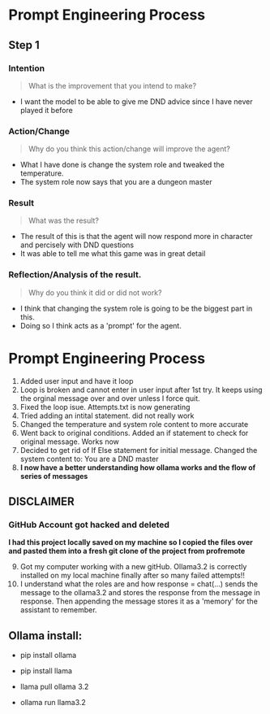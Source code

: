 # Prompt Engineering Process

## Step 1

### Intention

> What is the improvement that you intend to make?

- I want the model to be able to give me DND advice since I have never played it before

### Action/Change

> Why do you think this action/change will improve the agent?

- What I have done is change the system role and tweaked the temperature.
- The system role now says that you are a dungeon master

### Result

> What was the result?

- The result of this is that the agent will now respond more in character and percisely with DND questions
- It was able to tell me what this game was in great detail

### Reflection/Analysis of the result.

> Why do you think it did or did not work?

- I think that changing the system role is going to be the biggest part in this.
- Doing so I think acts as a 'prompt' for the agent.

# Prompt Engineering Process

1. Added user input and have it loop
2. Loop is broken and cannot enter in user input after 1st try. It keeps using the orginal message over and over unless I force quit.
3. Fixed the loop isue. Attempts.txt is now generating
4. Tried adding an intital statement. did not really work
5. Changed the temperature and system role content to more accurate
6. Went back to original conditions. Added an if statement to check for original message. Works now
7. Decided to get rid of If Else statement for initial message. Changed the system content to: You are a DND master
8. **I now have a better understanding how ollama works and the flow of series of messages**

## DISCLAIMER

### GitHub Account got hacked and deleted

**I had this project locally saved on my machine so I copied the files over and pasted them into a fresh git clone of the project from profremote**

9. Got my computer working with a new gitHub. Ollama3.2 is correctly installed on my local machine finally after so many failed attempts!!
10. I understand what the roles are and how response = chat(...) sends the message to the ollama3.2 and stores the response from the message in response. Then appending the message stores it as a 'memory' for the assistant to remember. 


## Ollama install:

- pip install ollama
- pip install llama
- llama pull ollama 3.2

- ollama run llama3.2
